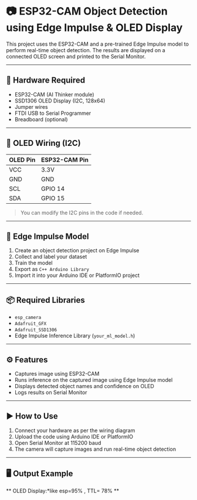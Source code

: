 # 📷 ESP32-CAM Object Detection using Edge Impulse & OLED Display

This project uses the ESP32-CAM and a pre-trained Edge Impulse model to perform real-time object detection. The results are displayed on a connected OLED screen and printed to the Serial Monitor.

---

## 🔧 Hardware Required

- ESP32-CAM (AI Thinker module)
- SSD1306 OLED Display (I2C, 128x64)
- Jumper wires
- FTDI USB to Serial Programmer
- Breadboard (optional)

---

## 🔌 OLED Wiring (I2C)

| OLED Pin | ESP32-CAM Pin |
|----------|---------------|
| VCC      | 3.3V          |
| GND      | GND           |
| SCL      | GPIO 14       |
| SDA      | GPIO 15       |

> You can modify the I2C pins in the code if needed.

---

## 🧠 Edge Impulse Model

1. Create an object detection project on Edge Impulse
2. Collect and label your dataset
3. Train the model
4. Export as `C++ Arduino Library`
5. Import it into your Arduino IDE or PlatformIO project

---

## 📦 Required Libraries

- `esp_camera`
- `Adafruit_GFX`
- `Adafruit_SSD1306`
- Edge Impulse Inference Library (`your_ml_model.h`)

---

## ⚙️ Features

- Captures image using ESP32-CAM
- Runs inference on the captured image using Edge Impulse model
- Displays detected object names and confidence on OLED
- Logs results on Serial Monitor

---

## ▶️ How to Use

1. Connect your hardware as per the wiring diagram
2. Upload the code using Arduino IDE or PlatformIO
3. Open Serial Monitor at 115200 baud
4. The camera will capture images and run real-time object detection

---

## 🖥️ Output Example

** OLED Display:*like esp=95% , TTL= 78% **

